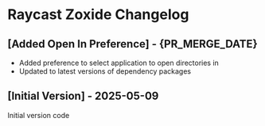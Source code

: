 # Raycast Zoxide Changelog

## [Added Open In Preference] - {PR_MERGE_DATE}

- Added preference to select application to open directories in
- Updated to latest versions of dependency packages

## [Initial Version] - 2025-05-09

Initial version code
